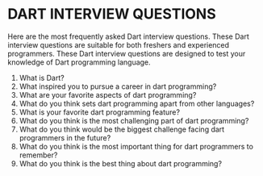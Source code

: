 # DART INTERVIEW QUESTIONS
Here are the most frequently asked Dart interview questions. These Dart interview questions are suitable for both freshers and experienced programmers. These Dart interview questions are designed to test your knowledge of Dart programming language.


1. What is Dart?
2. What inspired you to pursue a career in dart programming?
3. What are your favorite aspects of dart programming?
4. What do you think sets dart programming apart from other languages?
5. What is your favorite dart programming feature?
6. What do you think is the most challenging part of dart programming?
7. What do you think would be the biggest challenge facing dart programmers in the future?
8. What do you think is the most important thing for dart programmers to remember?
9. What do you think is the best thing about dart programming?